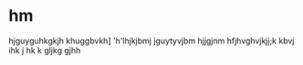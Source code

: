 # hm
hjguyguhkgkjh
khuggbvkh]
'h'lhjkjbmj
jguytyvjbm
hjjgjnm
hfjhvghvjkjj;k
kbvj ihk j
 hk k
 gljkg
 gjhh
